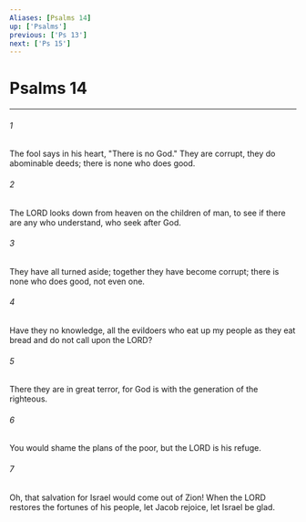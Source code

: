 ```yaml
---
Aliases: [Psalms 14]
up: ['Psalms']
previous: ['Ps 13']
next: ['Ps 15']
---
```

# Psalms 14
***



###### 1 
The fool says in his heart, "There is no God." They are corrupt, they do abominable deeds; there is none who does good. 

###### 2 
The LORD looks down from heaven on the children of man, to see if there are any who understand, who seek after God. 

###### 3 
They have all turned aside; together they have become corrupt; there is none who does good, not even one. 

###### 4 
Have they no knowledge, all the evildoers who eat up my people as they eat bread and do not call upon the LORD? 

###### 5 
There they are in great terror, for God is with the generation of the righteous. 

###### 6 
You would shame the plans of the poor, but the LORD is his refuge. 

###### 7 
Oh, that salvation for Israel would come out of Zion! When the LORD restores the fortunes of his people, let Jacob rejoice, let Israel be glad.
